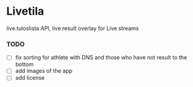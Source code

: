 # Livetila

live.tuloslista API, live result overlay for Live streams

### TODO

- [ ] fix sorting for athlete with DNS and those who have not result to the bottom
- [ ] add images of the app
- [ ] add license
